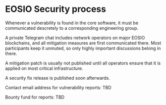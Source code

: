 EOSIO Security process
======================

Whenever a vulnerability is found in the core software, it must be communicated descretely to a corresponding engineering group.

A private Telegram chat includes network operators on major EOSIO blockchains, and all 
mitigation measures are first communicated there. Most participants keep it unmuted, so only highly 
important discussions belong in there.

A mitigation patch is usually not published until all operators ensure that it is applied on most critical infrastructure.

A security fix release is published soon afterwards.

Contact email address for vulnerability reports: TBD

Bounty fund for reports: TBD
